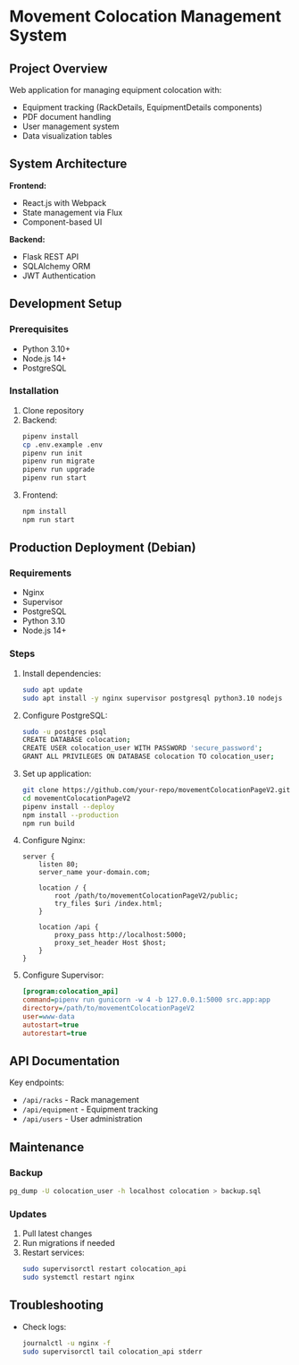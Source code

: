 # Movement Colocation Management System

## Project Overview
Web application for managing equipment colocation with:
- Equipment tracking (RackDetails, EquipmentDetails components)
- PDF document handling
- User management system
- Data visualization tables

## System Architecture
**Frontend:**
- React.js with Webpack
- State management via Flux
- Component-based UI

**Backend:**
- Flask REST API
- SQLAlchemy ORM
- JWT Authentication

## Development Setup
### Prerequisites
- Python 3.10+
- Node.js 14+
- PostgreSQL

### Installation
1. Clone repository
2. Backend:
   ```bash
   pipenv install
   cp .env.example .env
   pipenv run init
   pipenv run migrate
   pipenv run upgrade
   pipenv run start
   ```
3. Frontend:
   ```bash
   npm install
   npm run start
   ```

## Production Deployment (Debian)
### Requirements
- Nginx
- Supervisor
- PostgreSQL
- Python 3.10
- Node.js 14+

### Steps
1. Install dependencies:
   ```bash
   sudo apt update
   sudo apt install -y nginx supervisor postgresql python3.10 nodejs
   ```

2. Configure PostgreSQL:
   ```bash
   sudo -u postgres psql
   CREATE DATABASE colocation;
   CREATE USER colocation_user WITH PASSWORD 'secure_password';
   GRANT ALL PRIVILEGES ON DATABASE colocation TO colocation_user;
   ```

3. Set up application:
   ```bash
   git clone https://github.com/your-repo/movementColocationPageV2.git
   cd movementColocationPageV2
   pipenv install --deploy
   npm install --production
   npm run build
   ```

4. Configure Nginx:
   ```nginx
   server {
       listen 80;
       server_name your-domain.com;

       location / {
           root /path/to/movementColocationPageV2/public;
           try_files $uri /index.html;
       }

       location /api {
           proxy_pass http://localhost:5000;
           proxy_set_header Host $host;
       }
   }
   ```

5. Configure Supervisor:
   ```ini
   [program:colocation_api]
   command=pipenv run gunicorn -w 4 -b 127.0.0.1:5000 src.app:app
   directory=/path/to/movementColocationPageV2
   user=www-data
   autostart=true
   autorestart=true
   ```

## API Documentation
Key endpoints:
- `/api/racks` - Rack management
- `/api/equipment` - Equipment tracking
- `/api/users` - User administration

## Maintenance
### Backup
```bash
pg_dump -U colocation_user -h localhost colocation > backup.sql
```

### Updates
1. Pull latest changes
2. Run migrations if needed
3. Restart services:
   ```bash
   sudo supervisorctl restart colocation_api
   sudo systemctl restart nginx
   ```

## Troubleshooting
- Check logs:
  ```bash
  journalctl -u nginx -f
  sudo supervisorctl tail colocation_api stderr
  ```

